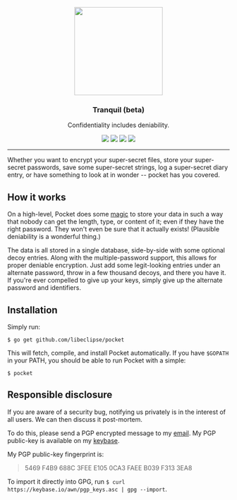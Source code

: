 <p align="center">
  <img src="https://cdn.rawgit.com/libeclipse/tranquil/master/tranquil.svg" height="200" />
  <h3 align="center">Tranquil (beta)</h3>
  <p align="center">Confidentiality includes deniability.</p>
  <p align="center">
    <a href="https://travis-ci.org/libeclipse/tranquil"><img src="https://travis-ci.org/libeclipse/tranquil.svg?branch=master"></a>
    <a href="https://ci.appveyor.com/project/libeclipse/tranquil/branch/master"><img src="https://ci.appveyor.com/api/projects/status/cm3cc244ct0yt92s/branch/master?svg=true"></a>
    <a href="https://dependencyci.com/github/libeclipse/pocket"><img src="https://dependencyci.com/github/libeclipse/pocket/badge"></a>
    <a href="https://goreportcard.com/report/github.com/libeclipse/tranquil"><img src="https://goreportcard.com/badge/github.com/libeclipse/tranquil"></a>
  </p>
</p>

---

Whether you want to encrypt your super-secret files, store your super-secret passwords, save some super-secret strings, log a super-secret diary entry, or have something to look at in wonder -- pocket has you covered.

## How it works

On a high-level, Pocket does some [magic](/PROTOCOL) to store your data in such a way that nobody can get the length, type, or content of it; even if they have the right password. They won't even be sure that it actually exists! (Plausible deniability is a wonderful thing.)

The data is all stored in a single database, side-by-side with some optional decoy entries. Along with the multiple-password support, this allows for proper deniable encryption. Just add some legit-looking entries under an alternate password, throw in a few thousand decoys, and there you have it. If you're ever compelled to give up your keys, simply give up the alternate password and identifiers.

## Installation

Simply run:

`$ go get github.com/libeclipse/pocket`

This will fetch, compile, and install Pocket automatically. If you have `$GOPATH` in your PATH, you should be able to run Pocket with a simple:

`$ pocket`

## Responsible disclosure

If you are aware of a security bug, notifying us privately is in the interest of all users. We can then discuss it post-mortem.

To do this, please send a PGP encrypted message to my [email](mailto:awn@cryptolosophy.io). My PGP public-key is available on my [keybase](https://keybase.io/awn).

My PGP public-key fingerprint is:

> 5469 F4B9 688C 3FEE E105 0CA3 FAEE B039 F313 3EA8

To import it directly into GPG, run `$ curl https://keybase.io/awn/pgp_keys.asc | gpg --import`.
